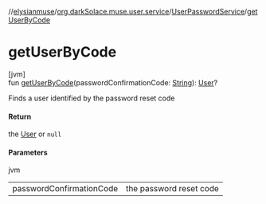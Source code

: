 //[elysianmuse](../../../index.md)/[org.darkSolace.muse.user.service](../index.md)/[UserPasswordService](index.md)/[getUserByCode](get-user-by-code.md)

# getUserByCode

[jvm]\
fun [getUserByCode](get-user-by-code.md)(passwordConfirmationCode: [String](https://kotlinlang.org/api/latest/jvm/stdlib/kotlin/-string/index.html)): [User](../../org.darkSolace.muse.user.model/-user/index.md)?

Finds a user identified by the password reset code

#### Return

the [User](../../org.darkSolace.muse.user.model/-user/index.md) or `null`

#### Parameters

jvm

| | |
|---|---|
| passwordConfirmationCode | the password reset code |
